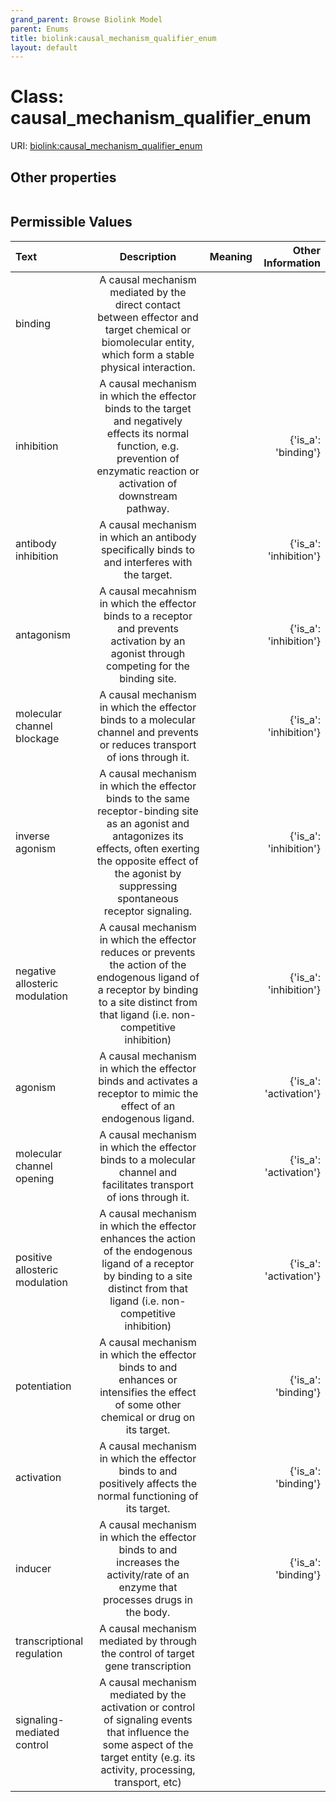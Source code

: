 ```yaml
---
grand_parent: Browse Biolink Model
parent: Enums
title: biolink:causal_mechanism_qualifier_enum
layout: default
---
```


# Class: causal_mechanism_qualifier_enum




URI: [biolink:causal_mechanism_qualifier_enum](https://w3id.org/biolink/vocab/causal_mechanism_qualifier_enum)


## Other properties

|  |  |  |
| --- | --- | --- |

## Permissible Values

| Text | Description | Meaning | Other Information |
| :--- | :---: | :---: | ---: |
| binding | A causal mechanism mediated by the direct contact between effector and target chemical or  biomolecular entity, which form a stable physical interaction. |  |  |
| inhibition | A causal mechanism in which the effector binds to the target and negatively effects its normal function,  e.g. prevention of enzymatic reaction or activation of downstream pathway. |  | {'is_a': 'binding'} |
| antibody inhibition | A causal mechanism in which an antibody specifically binds to and interferes with the target. |  | {'is_a': 'inhibition'} |
| antagonism | A causal mecahnism in which the effector binds to a receptor and prevents activation by an agonist  through competing for the binding site. |  | {'is_a': 'inhibition'} |
| molecular channel blockage | A causal mechanism in which the effector binds to a molecular channel and prevents or reduces  transport of ions through it. |  | {'is_a': 'inhibition'} |
| inverse agonism | A causal mechanism in which the effector binds to the same receptor-binding site as an agonist and antagonizes its effects, often exerting the opposite effect of the agonist by suppressing spontaneous receptor signaling. |  | {'is_a': 'inhibition'} |
| negative allosteric modulation | A causal mechanism in which the effector reduces or prevents the action of the endogenous ligand of a  receptor by binding to a site distinct from that ligand (i.e. non-competitive inhibition) |  | {'is_a': 'inhibition'} |
| agonism | A causal mechanism in which the effector binds and activates a receptor to mimic the effect of an  endogenous ligand. |  | {'is_a': 'activation'} |
| molecular channel opening | A causal mechanism in which the effector binds to a molecular channel and facilitates transport of  ions through it. |  | {'is_a': 'activation'} |
| positive allosteric modulation | A causal mechanism in which the effector enhances the action of the endogenous ligand of a receptor by  binding to a site distinct from that ligand (i.e. non-competitive inhibition) |  | {'is_a': 'activation'} |
| potentiation | A causal mechanism in which the effector  binds to and enhances or intensifies the effect of some  other chemical or drug on its target. |  | {'is_a': 'binding'} |
| activation | A causal mechanism in which the effector binds to and positively affects the normal functioning of its target. |  | {'is_a': 'binding'} |
| inducer | A causal mechanism in which the effector binds to and increases the activity/rate of an enzyme that  processes drugs in the body. |  | {'is_a': 'binding'} |
| transcriptional regulation | A causal mechanism mediated by through the control of target gene transcription |  |  |
| signaling-mediated control | A causal mechanism mediated by the activation or control of signaling events that influence the some aspect  of the target entity (e.g. its activity, processing, transport, etc) |  |  |

